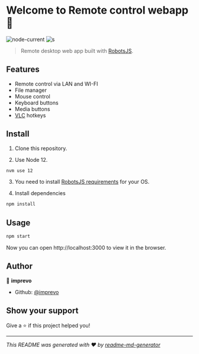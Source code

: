 # Welcome to Remote control webapp 👋

![node-current](https://img.shields.io/badge/node-%3E%3D%2012.0.0-brightgreen)
![s](https://img.shields.io/badge/license-MIT-green)

> Remote desktop web app built with [RobotsJS](https://github.com/octalmage/robotjs).

## Features

- Remote control via LAN and WI-FI
- File manager
- Mouse control
- Keyboard buttons
- Media buttons
- [VLC](https://www.videolan.org/vlc/) hotkeys

## Install

1. Clone this repository.

2. Use Node 12.

```sh
nvm use 12
```

3. You need to install [RobotsJS requirements](https://github.com/octalmage/robotjs#building) for your OS.

4. Install dependencies

```sh
npm install
```

## Usage

```sh
npm start
```

Now you can open http://localhost:3000 to view it in the browser.

## Author

👤 **imprevo**

- Github: [@imprevo](https://github.com/imprevo)

## Show your support

Give a ⭐️ if this project helped you!

---

_This README was generated with ❤️ by [readme-md-generator](https://github.com/kefranabg/readme-md-generator)_
